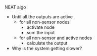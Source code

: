 NEAT algo

-   Until all the outputs are active
    -   for all non-sensor nodes
        -   activate node
        -   sum the input
    -   for all non-sensor and active nodes
        -   calculate the output
-   Why is the system getting slower?
